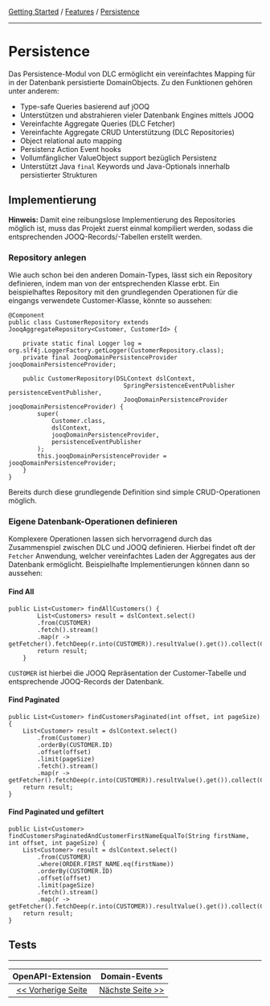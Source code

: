 [Getting Started](../index.md) / [Features](../features.md) / [Persistence](persistence.md)

<hr/>

# Persistence

Das Persistence-Modul von DLC ermöglicht ein vereinfachtes Mapping für in der Datenbank persistierte DomainObjects.
Zu den Funktionen gehören unter anderem:
-   Type-safe Queries basierend auf jOOQ
-   Unterstützen und abstrahieren vieler Datenbank Engines mittels JOOQ
-   Vereinfachte Aggregate Queries (DLC Fetcher)
-   Vereinfachte Aggregate CRUD Unterstützung (DLC Repositories)
-   Object relational auto mapping
-   Persistenz Action Event hooks
-   Vollumfänglicher ValueObject support bezüglich Persistenz
-   Unterstützt Java  `final`  Keywords und Java-Optionals innerhalb persistierter Strukturen

## Implementierung
<b>Hinweis:</b> Damit eine reibungslose Implementierung des Repositories möglich ist,
muss das Projekt zuerst einmal kompiliert werden, sodass die entsprechenden JOOQ-Records/-Tabellen erstellt werden.

### Repository anlegen
Wie auch schon bei den anderen Domain-Types, lässt sich ein Repository definieren,
indem man von der entsprechenden Klasse erbt. Ein beispielhaftes Repository mit den grundlegenden 
Operationen für die eingangs verwendete Customer-Klasse, könnte so aussehen:
```
@Component
public class CustomerRepository extends JooqAggregateRepository<Customer, CustomerId> {

    private static final Logger log = org.slf4j.LoggerFactory.getLogger(CustomerRepository.class);
    private final JooqDomainPersistenceProvider jooqDomainPersistenceProvider;
    
    public CustomerRepository(DSLContext dslContext,
                                SpringPersistenceEventPublisher persistenceEventPublisher,
                                JooqDomainPersistenceProvider jooqDomainPersistenceProvider) {
        super(
            Customer.class,
            dslContext,
            jooqDomainPersistenceProvider,
            persistenceEventPublisher
        );
        this.jooqDomainPersistenceProvider = jooqDomainPersistenceProvider;
    }
}
```

Bereits durch diese grundlegende Definition sind simple CRUD-Operationen möglich.

### Eigene Datenbank-Operationen definieren
Komplexere Operationen lassen sich hervorragend durch das Zusammenspiel zwischen DLC und JOOQ definieren.
Hierbei findet oft der `Fetcher` Anwendung, welcher vereinfachtes Laden der Aggregates aus der Datenbank ermöglicht.
Beispielhafte Implementierungen können dann so aussehen:

#### Find All
```
public List<Customer> findAllCustomers() {
        List<Customers> result = dslContext.select()
        .from(CUSTOMER)
        .fetch().stream()
        .map(r -> getFetcher().fetchDeep(r.into(CUSTOMER)).resultValue().get()).collect(Collectors.toList());
        return result;
    }
```
`CUSTOMER` ist hierbei die JOOQ Repräsentation der Customer-Tabelle und entsprechende JOOQ-Records der Datenbank.

#### Find Paginated
```
public List<Customer> findCustomersPaginated(int offset, int pageSize) {
    List<Customer> result = dslContext.select()
        .from(Customer)
        .orderBy(CUSTOMER.ID)
        .offset(offset)
        .limit(pageSize)
        .fetch().stream()
        .map(r -> getFetcher().fetchDeep(r.into(CUSTOMER)).resultValue().get()).collect(Collectors.toList());
    return result;
}
```

#### Find Paginated und gefiltert
```
public List<Customer> findCustomersPaginatedAndCustomerFirstNameEqualTo(String firstName, int offset, int pageSize) {
    List<Customer> result = dslContext.select()
        .from(CUSTOMER)
        .where(ORDER.FIRST_NAME.eq(firstName)) 
        .orderBy(CUSTOMER.ID)
        .offset(offset)
        .limit(pageSize)
        .fetch().stream()
        .map(r -> getFetcher().fetchDeep(r.into(CUSTOMER)).resultValue().get()).collect(Collectors.toList());
    return result;
}
```

## Tests

<hr/>

|             **OpenAPI-Extension**             |           **Domain-Events**            |
|:---------------------------------------------:|:--------------------------------------:|
| [<< Vorherige Seite](./open_api_extension.md) | [Nächste Seite >>](./domain_events.md) |
